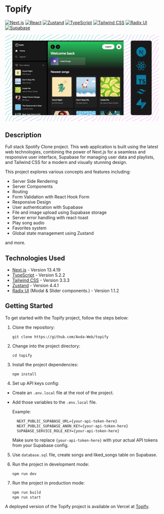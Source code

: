 # Topify

[![Next.js](https://img.shields.io/badge/Next.js-000000?logo=next.js&logoColor=white&style=flat-square)](https://nextjs.org/)
[![React](https://img.shields.io/badge/React-61DAFB?logo=react&logoColor=white&style=flat-square)](https://reactjs.org/)
[![Zustand](https://img.shields.io/badge/Zustand-FFA500?logo=zustand&logoColor=white&style=flat-square)](https://github.com/pmndrs/zustand)
[![TypeScript](https://img.shields.io/badge/TypeScript-007ACC?logo=typescript&logoColor=white&style=flat-square)](https://www.typescriptlang.org/)
[![Tailwind CSS](https://img.shields.io/badge/Tailwind_CSS-38B2AC?logo=tailwind-css&logoColor=white&style=flat-square)](https://tailwindcss.com/)
[![Radix UI](https://img.shields.io/badge/Radix_UI-1A202C?logo=radix-ui&logoColor=white&style=flat-square)](https://radix-ui.com/)
[![Supabase](https://img.shields.io/badge/Supabase-3CC98C?logo=supabase&logoColor=white&style=flat-square)](https://supabase.io/)

![screenshot](/screenshot.jpg)

## Description

Full stack Spotify Clone project. This web application is built using the latest web technologies, combining the power of Next.js for a seamless and responsive user interface, Supabase for managing user data and playlists, and Tailwind CSS for a modern and visually stunning design.

This project explores various concepts and features including:

- Server Side Rendering
- Server Components
- Routing
- Form Validation with React Hook Form
- Responsive Design
- User authentication with Supabase
- File and image upload using Supabase storage
- Server error handling with react-toast
- Play song audio
- Favorites system
- Global state management using Zustand

and more.

## Technologies Used

- [Next.js](https://nextjs.org) - Version 13.4.19
- [TypeScript](https://www.typescriptlang.org) - Version 5.2.2
- [Tailwind CSS](https://tailwindcss.com) - Version 3.3.3
- [Zustand](https://zustand-demo.pmnd.rs/) - Version 4.4.1
- [Radix UI](https://www.radix-ui.com/) (Modal & Slider components.) - Version 1.1.2

## Getting Started

To get started with the Topify project, follow the steps below:

1. Clone the repository:

   ```shell
   git clone https://github.com/Axda-Web/topify
   ```

2. Change into the project directory:

   ```shell
   cd topify
   ```

3. Install the project dependencies:

   ```shell
   npm install
   ```

4. Set up API keys config:

- Create an `.env.local` file at the root of the project.
- Add those variables to the `.env.local` file.

  Example:

  ```shell
    NEXT_PUBLIC_SUPABASE_URL={your-api-token-here}
    NEXT_PUBLIC_SUPABASE_ANON_KEY={your-api-token-here}
    SUPABASE_SERVICE_ROLE_KEY={your-api-token-here}
  ```

  Make sure to replace `{your-api-token-here}` with your actual API tokens from your Supabase config.

5. Use `database.sql` file, create songs and liked_songs table on Supabase.

6. Run the project in development mode:

   ```shell
   npm run dev
   ```

7. Run the project in production mode:

   ```shell
   npm run build
   npm run start
   ```

A deployed version of the Topify project is available on Vercel at [Topify]().
